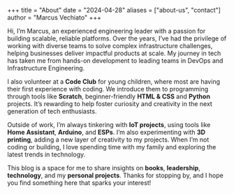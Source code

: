 +++
title = "About"
date = "2024-04-28"
aliases = ["about-us", "contact"]
author = "Marcus Vechiato"
+++

Hi, I’m Marcus, an experienced engineering leader with a passion for building scalable, reliable platforms. Over the years, I’ve had the privilege of working with diverse teams to solve complex infrastructure challenges, helping businesses deliver impactful products at scale. My journey in tech has taken me from hands-on development to leading teams in DevOps and Infrastructure Engineering.

I also volunteer at a **Code Club** for young children, where most are having their first experience with coding. We introduce them to programming through tools like **Scratch**, beginner-friendly **HTML & CSS** and **Python** projects. It’s rewarding to help foster curiosity and creativity in the next generation of tech enthusiasts.

Outside of work, I’m always tinkering with **IoT projects**, using tools like **Home Assistant**, **Arduino**, and **ESPs**. I’m also experimenting with **3D printing**, adding a new layer of creativity to my projects. When I’m not coding or building, I love spending time with my family and exploring the latest trends in technology.

This blog is a space for me to share insights on **books**, **leadership**, **technology**, and my **personal projects**. Thanks for stopping by, and I hope you find something here that sparks your interest!
